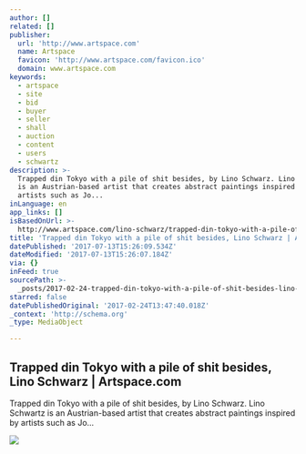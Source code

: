 ```yaml
---
author: []
related: []
publisher:
  url: 'http://www.artspace.com'
  name: Artspace
  favicon: 'http://www.artspace.com/favicon.ico'
  domain: www.artspace.com
keywords:
  - artspace
  - site
  - bid
  - buyer
  - seller
  - shall
  - auction
  - content
  - users
  - schwartz
description: >-
  Trapped din Tokyo with a pile of shit besides, by Lino Schwarz. Lino Schwartz
  is an Austrian-based artist that creates abstract paintings inspired by
  artists such as Jo...
inLanguage: en
app_links: []
isBasedOnUrl: >-
  http://www.artspace.com/lino-schwarz/trapped-din-tokyo-with-a-pile-of-shit-besides
title: 'Trapped din Tokyo with a pile of shit besides, Lino Schwarz | Artspace.com'
datePublished: '2017-07-13T15:26:09.534Z'
dateModified: '2017-07-13T15:26:07.184Z'
via: {}
inFeed: true
sourcePath: >-
  _posts/2017-02-24-trapped-din-tokyo-with-a-pile-of-shit-besides-lino-schwarz.md
starred: false
datePublishedOriginal: '2017-02-24T13:47:40.018Z'
_context: 'http://schema.org'
_type: MediaObject

---
```

<article style=""><h1>Trapped din Tokyo with a pile of shit besides, Lino Schwarz | Artspace.com</h1><p>Trapped din Tokyo with a pile of shit besides, by Lino Schwarz. Lino Schwartz is an Austrian-based artist that creates abstract paintings inspired by artists such as Jo...</p><img src="http://d5wt70d4gnm1t.cloudfront.net/media/a-s/artworks/lino-schwarz/33142-847682028922/lino-schwarz-trapped-din-tokyo-with-a-pile-of-shit-besides-320x240.jpg" /></article>